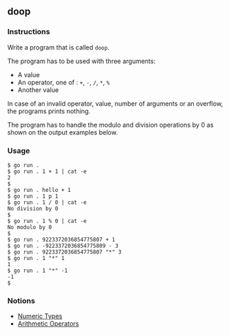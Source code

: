 ## doop

### Instructions

Write a program that is called `doop`.

The program has to be used with three arguments:

- A value
- An operator, one of : `+`, `-`, `/`, `*`, `%`
- Another value

In case of an invalid operator, value, number of arguments or an overflow, the programs prints nothing.

The program has to handle the modulo and division operations by 0 as shown on the output examples below.

### Usage

```console
$ go run .
$ go run . 1 + 1 | cat -e
2
$
$ go run . hello + 1
$ go run . 1 p 1
$ go run . 1 / 0 | cat -e
No division by 0
$
$ go run . 1 % 0 | cat -e
No modulo by 0
$
$ go run . 9223372036854775807 + 1
$ go run . -9223372036854775809 - 3
$ go run . 9223372036854775807 "*" 3
$ go run . 1 "*" 1
1
$ go run . 1 "*" -1
-1
$
```

### Notions

- [Numeric Types](https://golang.org/ref/spec#Numeric_types)
- [Arithmetic Operators](https://golang.org/ref/spec#Arithmetic_operators)